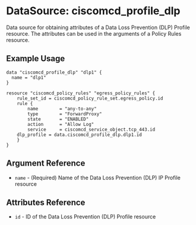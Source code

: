 # DataSource: ciscomcd_profile_dlp
Data source for obtaining attributes of a Data Loss Prevention (DLP) Profile resource.  The attributes can be used in the arguments of a Policy Rules resource.

## Example Usage
```hcl
data "ciscomcd_profile_dlp" "dlp1" {
  name = "dlp1"
}

resource "ciscomcd_policy_rules" "egress_policy_rules" {
	rule_set_id = ciscomcd_policy_rule_set.egress_policy.id
	rule {
		name        = "any-to-any"
		type        = "ForwardProxy"
		state       = "ENABLED"
		action      = "Allow Log"
		service     = ciscomcd_service_object.tcp_443.id
    dlp_profile = data.ciscomcd_profile_dlp.dlp1.id
	}
}
```

## Argument Reference
* `name` - (Required) Name of the Data Loss Prevention (DLP) IP Profile resource

## Attributes Reference
* `id` - ID of the Data Loss Prevention (DLP) Profile resource